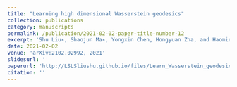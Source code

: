 ```yaml
---
title: "Learning high dimensional Wasserstein geodesics"
collection: publications
category: manuscripts
permalink: /publication/2021-02-02-paper-title-number-12
excerpt: 'Shu Liu∗, Shaojun Ma∗, Yongxin Chen, Hongyuan Zha, and Haomin Zhou'
date: 2021-02-02
venue: 'arXiv:2102.02992, 2021'
slidesurl: ''
paperurl: 'http://LSLSliushu.github.io/files/Learn_Wasserstein_geodesic.pdf'
citation: ''
---
```

